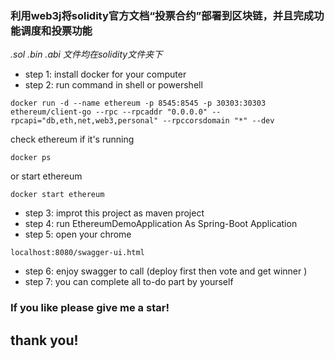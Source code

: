
### 利用web3j将solidity官方文档“投票合约”部署到区块链，并且完成功能调度和投票功能

_.sol  .bin   .abi  文件均在solidity文件夹下_

- step 1: install docker for your computer
- step 2: run command in shell or powershell
```
docker run -d --name ethereum -p 8545:8545 -p 30303:30303 ethereum/client-go --rpc --rpcaddr "0.0.0.0" --rpcapi="db,eth,net,web3,personal" --rpccorsdomain "*" --dev
```
check ethereum if it's running
```
docker ps
```
or start ethereum
```
docker start ethereum
```
- step 3: improt this project as maven project
- step 4: run EthereumDemoApplication As Spring-Boot Application
- step 5: open your chrome 
```
localhost:8080/swagger-ui.html
```
- step 6: enjoy swagger to call (deploy first then vote and get winner )
- step 7: you can complete all to-do part by yourself 


### If you like please give me a star!

## thank you!